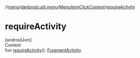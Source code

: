 //[menu](../../../index.md)/[danbroid.util.menu](../index.md)/[MenuItemClickContext](index.md)/[requireActivity](require-activity.md)



# requireActivity  
[androidJvm]  
Content  
fun [requireActivity](require-activity.md)(): [FragmentActivity](https://developer.android.com/reference/kotlin/androidx/fragment/app/FragmentActivity.html)  



